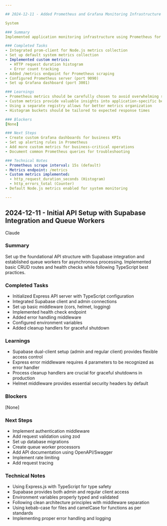 ```yaml
---

## 2024-12-11 - Added Prometheus and Grafana Monitoring Infrastructure

System

### Summary
Implemented application monitoring infrastructure using Prometheus for metrics collection and Grafana for visualization. Set up custom metrics for HTTP request duration and error tracking.

### Completed Tasks
- Integrated prom-client for Node.js metrics collection
- Set up default system metrics collection
- Implemented custom metrics:
  - HTTP request duration histogram
  - Error count tracking
- Added /metrics endpoint for Prometheus scraping
- Configured Prometheus server (port 9090)
- Set up Grafana dashboard (port 3001)

### Learnings
- Prometheus metrics should be carefully chosen to avoid overwhelming storage
- Custom metrics provide valuable insights into application-specific behaviors
- Using a separate registry allows for better metrics organization
- Histogram buckets should be tailored to expected response times

### Blockers
[None]

### Next Steps
- Create custom Grafana dashboards for business KPIs
- Set up alerting rules in Prometheus
- Add more custom metrics for business-critical operations
- Document common Prometheus queries for troubleshooting

### Technical Notes
- Prometheus scrape interval: 15s (default)
- Metrics endpoint: /metrics
- Custom metrics implemented:
  - http_request_duration_seconds (Histogram)
  - http_errors_total (Counter)
- Default Node.js metrics enabled for system monitoring

---
```


## 2024-12-11 - Initial API Setup with Supabase Integration and Queue Workers

Claude

### Summary

Set up the foundational API structure with Supabase integration and established queue workers for asynchronous processing. Implemented basic CRUD routes and health checks while following TypeScript best practices.

### Completed Tasks

- Initialized Express API server with TypeScript configuration
- Integrated Supabase client and admin connections
- Set up basic middleware (cors, helmet, logging)
- Implemented health check endpoint
- Added error handling middleware
- Configured environment variables
- Added cleanup handlers for graceful shutdown

### Learnings

- Supabase dual-client setup (admin and regular client) provides flexible access control
- Express error middleware requires 4 parameters to be recognized as error handler
- Process cleanup handlers are crucial for graceful shutdowns in production
- Helmet middleware provides essential security headers by default

### Blockers

[None]

### Next Steps

- Implement authentication middleware
- Add request validation using zod
- Set up database migrations
- Create queue worker processors
- Add API documentation using OpenAPI/Swagger
- Implement rate limiting
- Add request tracing

### Technical Notes

- Using Express.js with TypeScript for type safety
- Supabase provides both admin and regular client access
- Environment variables properly typed and validated
- Following clean architecture principles with middleware separation
- Using kebab-case for files and camelCase for functions as per standards
- Implementing proper error handling and logging
